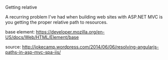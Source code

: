 Getting relative 

A recurring problem I've had when building web sites with ASP.NET MVC is you getting the proper relative path to resources. 

base element: https://developer.mozilla.org/en-US/docs/Web/HTML/Element/base

source: http://jokecamp.wordpress.com/2014/06/06/resolving-angularjs-paths-in-asp-mvc-spa-iis/

